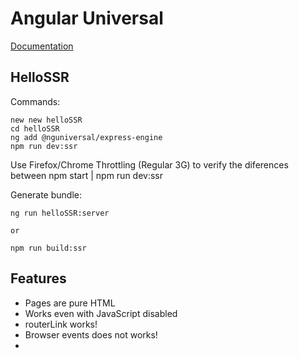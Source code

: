 # Angular Universal

[Documentation](https://angular.io/guide/universal)

## HelloSSR

Commands:

	new new helloSSR
	cd helloSSR
	ng add @nguniversal/express-engine
	npm run dev:ssr

Use Firefox/Chrome Throttling (Regular 3G) to verify the diferences between npm start | npm run dev:ssr

Generate bundle:

	ng run helloSSR:server

	or

	npm run build:ssr

## Features

- Pages are pure HTML
- Works even with JavaScript disabled
- routerLink works!
- Browser events does not works!
- 








